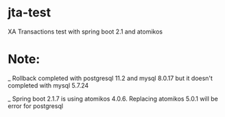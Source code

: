 # jta-test
XA Transactions test with spring boot 2.1 and atomikos

# Note:

_ Rollback completed with postgresql 11.2 and mysql 8.0.17 but it doesn't completed with mysql 5.7.24

_ Spring boot 2.1.7 is using atomikos 4.0.6. Replacing atomikos 5.0.1 will be error for postgresql

